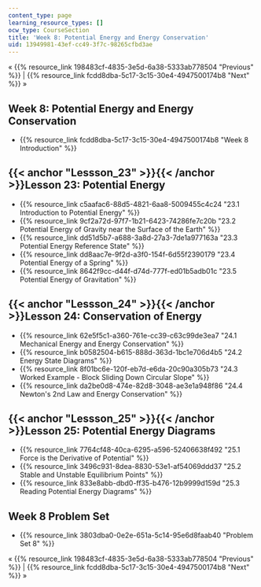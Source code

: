 ```yaml
---
content_type: page
learning_resource_types: []
ocw_type: CourseSection
title: 'Week 8: Potential Energy and Energy Conservation'
uid: 13949981-43ef-cc49-3f7c-98265cfbd3ae
---
```


« {{% resource_link 198483cf-4835-3e5d-6a38-5333ab778504 "Previous" %}} | {{% resource_link fcdd8dba-5c17-3c15-30e4-4947500174b8 "Next" %}} »

Week 8: Potential Energy and Energy Conservation
------------------------------------------------

*   {{% resource_link fcdd8dba-5c17-3c15-30e4-4947500174b8 "Week 8 Introduction" %}}

{{< anchor "Lessson_23" >}}{{< /anchor >}}Lesson 23: Potential Energy
---------------------------------------------------------------------

*   {{% resource_link c5aafac6-88d5-4821-6aa8-5009455c4c24 "23.1 Introduction to Potential Energy" %}}
*   {{% resource_link 9cf2a72d-97f7-1b21-6423-74286fe7c20b "23.2 Potential Energy of Gravity near the Surface of the Earth" %}}
*   {{% resource_link dd51d5b7-a688-3a8d-27a3-7de1a977163a "23.3 Potential Energy Reference State" %}}
*   {{% resource_link dd8aac7e-9f2d-a3f0-154f-6d55f2390179 "23.4 Potential Energy of a Spring" %}}
*   {{% resource_link 8642f9cc-d44f-d74d-777f-ed01b5adb01c "23.5 Potential Energy of Gravitation" %}}

{{< anchor "Lessson_24" >}}{{< /anchor >}}Lesson 24: Conservation of Energy
---------------------------------------------------------------------------

*   {{% resource_link 62e5f5c1-a360-761e-cc39-c63c99de3ea7 "24.1 Mechanical Energy and Energy Conservation" %}}
*   {{% resource_link b0582504-b615-888d-363d-1bc1e706d4b5 "24.2 Energy State Diagrams" %}}
*   {{% resource_link 8f01bc6e-120f-eb7d-e6da-20c90a305b73 "24.3 Worked Example - Block Sliding Down Circular Slope" %}}
*   {{% resource_link da2be0d8-474e-82d8-3048-ae3e1a948f86 "24.4 Newton's 2nd Law and Energy Conservation" %}}

{{< anchor "Lessson_25" >}}{{< /anchor >}}Lesson 25: Potential Energy Diagrams
------------------------------------------------------------------------------

*   {{% resource_link 7764cf48-40ca-6295-a596-52406638f492 "25.1 Force is the Derivative of Potential" %}}
*   {{% resource_link 3496c931-8dea-8830-53e1-af54069ddd37 "25.2 Stable and Unstable Equilibrium Points" %}}
*   {{% resource_link 833e8abb-dbd0-ff35-b476-12b9999d159d "25.3 Reading Potential Energy Diagrams" %}}

Week 8 Problem Set
------------------

*   {{% resource_link 3803dba0-0e2e-651a-5c14-95e6d8faab40 "Problem Set 8" %}}

« {{% resource_link 198483cf-4835-3e5d-6a38-5333ab778504 "Previous" %}} | {{% resource_link fcdd8dba-5c17-3c15-30e4-4947500174b8 "Next" %}} »